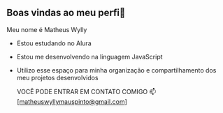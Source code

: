 ## Boas vindas ao meu perfi🥇

Meu nome é Matheus Wylly

- Estou estudando no Alura
- Estou me desenvolvendo na linguagem JavaScript
- Utilizo esse espaço para minha organização e compartilhamento dos meu projetos desenvolvidos

  VOCÊ PODE ENTRAR EM CONTATO COMIGO 📫
  [matheuswyllymauspinto@gmail.com]
